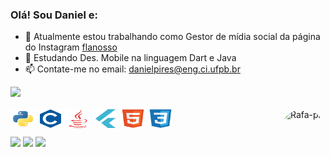 ### Olá! Sou Daniel e:

- 🔭 Atualmente estou trabalhando como Gestor de mídia social da página do Instagram <a href="https://www.instagram.com/flanossooficial/" target="_blank">flanosso</a>
- 🌱 Estudando Des. Mobile na linguagem Dart e Java
- 📫 Contate-me no email: danielpires@eng.ci.ufpb.br

<picture>
<source 
  srcset="https://github-readme-stats.vercel.app/api?username=danpires97&show_icons=true&theme=dark"
  media="(prefers-color-scheme: dracula)"
/>
<source
  srcset="https://github-readme-stats.vercel.app/api?username=danpires97&show_icons=true"
  media="(prefers-color-scheme: light), (prefers-color-scheme: no-preference)"
/>
<img src="https://github-readme-stats.vercel.app/api?username=anuraghazra&show_icons=true" />
</picture>


<div style="display: inline_block"><br>
  <img align="center" alt="Daniel-Python" height="30" width="40" src="https://raw.githubusercontent.com/devicons/devicon/master/icons/python/python-original.svg">
  <img align="center" alt="Rafa-C" height="30" width="40" src="https://github.com/devicons/devicon/blob/master/icons/c/c-plain.svg">
  <img align="center" alt="Daniel-Java" height="30" width="40" src="https://github.com/devicons/devicon/blob/master/icons/java/java-plain.svg">
  <img align="center" alt="Daniel-Flutter" height="30" width="40" src="https://github.com/devicons/devicon/blob/master/icons/flutter/flutter-plain.svg">
  <img align="center" alt="Rafa-HTML" height="30" width="40" src="https://raw.githubusercontent.com/devicons/devicon/master/icons/html5/html5-original.svg">
  <img align="center" alt="Rafa-CSS" height="30" width="40" src="https://raw.githubusercontent.com/devicons/devicon/master/icons/css3/css3-original.svg">
  
  <img align="right" alt="Rafa-pic" height="150" style="border-radius:50px;" src="https://media.discordapp.net/attachments/639956127056134178/890373478988013628/Publicacoes_Instagram_1_1.png?width=676&height=676">
</div>

<div> 
 
  <a href="https://instagram.com/dan_pires97/" target="_blank"><img src="https://img.shields.io/badge/-Instagram-%23E4405F?style=for-the-badge&logo=instagram&logoColor=white" target="_blank"></a> 
  <a href = "mailto:danielpires51@gmail.com"><img src="https://img.shields.io/badge/-Gmail-%23333?style=for-the-badge&logo=gmail&logoColor=white" target="_blank"></a>
  <a href="linkedin.com/in/danpires" target="_blank"><img src="https://img.shields.io/badge/-LinkedIn-%230077B5?style=for-the-badge&logo=linkedin&logoColor=white" target="_blank"></a> 
  
</div>
